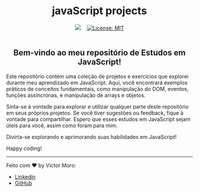 <h1 align="center">javaScript projects</h1>

<div align="center">
  <img src="https://img.shields.io/badge/JavaScript-F7DF1E?style=for-the-badge&logo=javascript&logoColor=black">&nbsp;&nbsp;&nbsp;
  <a href="https://github.com/Victormoroo/NLWSetup_2023/blob/main/LICENSE"><img alt="License: MIT" src="https://img.shields.io/badge/License-MIT-green.svg"></a>
</div>

<br>

<h2 align="center">Bem-vindo ao meu repositório de Estudos em JavaScript!</h2>

<p>Este repositório contém uma coleção de projetos e exercícios que explorei durante meu aprendizado em JavaScript. Aqui, você encontrará exemplos práticos de conceitos fundamentais, como manipulação do DOM, eventos, funções assíncronas, e manipulação de arrays e objetos.

Sinta-se à vontade para explorar e utilizar qualquer parte deste repositório em seus próprios projetos. Se você tiver sugestões ou feedback, fique à vontade para compartilhar. Espero que esses estudos em JavaScript sejam úteis para você, assim como foram para mim.

Divirta-se explorando e aprimorando suas habilidades em JavaScript!

Happy coding!</p>

---

Feito com ♥ by Victor Moro:
- [Linkedin](https://www.linkedin.com/in/victormoroo/)
- [GitHub](https://github.com/Victormoroo)
